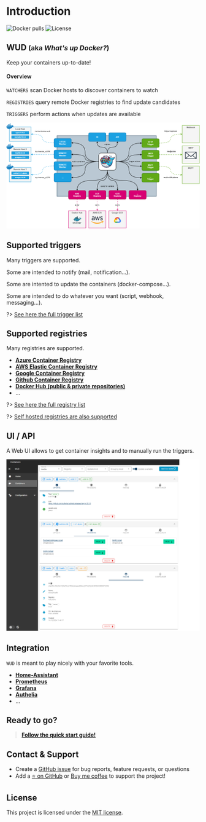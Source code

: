 # Introduction

![Docker pulls](https://img.shields.io/docker/pulls/getwud/wud)
![License](https://img.shields.io/github/license/getwud/wud)

## WUD <small>(aka ***What's up Docker?***)</small>

Keep your containers up-to-date!

#### Overview

`WATCHERS` scan Docker hosts to discover containers to watch

`REGISTRIES` query remote Docker registries to find update candidates

`TRIGGERS` perform actions when updates are available

![image](assets/wud-arch.png)

## Supported triggers

Many triggers are supported.

Some are intended to notify (mail, notification...).

Some are intented to update the containers (docker-compose...).

Some are intended to do whatever you want (script, webhook, messaging...).

?> [See here the full trigger list](configuration/triggers/)

## Supported registries

Many registries are supported.

- [**Azure Container Registry**](https://azure.microsoft.com/services/container-registry)
- [**AWS Elastic Container Registry**](https://aws.amazon.com/ecr)
- [**Google Container Registry**](https://cloud.google.com/container-registry)
- [**Github Container Registry**](https://docs.github.com/en/packages/working-with-a-github-packages-registry/working-with-the-docker-registry)
- [**Docker Hub (public & private repositories)**](http://hub.docker.com)
- ...

?> [See here the full registry list](configuration/registries/)

?> [Self hosted registries are also supported](configuration/registries/custom/)

## UI / API

A Web UI allows to get container insights and to manually run the triggers.

![image](assets/ui.png)

## Integration

`WUD` is meant to play nicely with your favorite tools.

- [**Home-Assistant**](https://www.home-assistant.io/)
- [**Prometheus**](https://prometheus.io/)
- [**Grafana**](https://grafana.com/)
- [**Authelia**](https://www.authelia.com/)
- ...

## Ready to go?
> [**Follow the quick start guide!**](quickstart/)

## Contact & Support
- Create a [GitHub issue](https://github.com/getwud/wud/issues) for bug reports, feature requests, or questions
- Add a [:star: on GitHub](https://github.com/getwud/wud) or [Buy me coffee](https://www.buymeacoffee.com/61rUNMm)&nbsp;to support the project!

## License
This project is licensed under the [MIT license](https://github.com/getwud/wud/blob/main/LICENSE).
